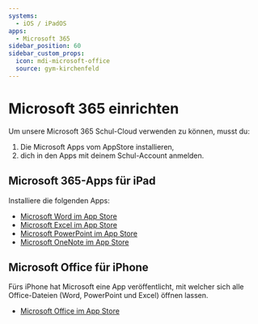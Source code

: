 ```yaml
---
systems:
  - iOS / iPadOS
apps:
  - Microsoft 365
sidebar_position: 60
sidebar_custom_props:
  icon: mdi-microsoft-office
  source: gym-kirchenfeld
---
```


# Microsoft 365 einrichten



Um unsere Microsoft 365 Schul-Cloud verwenden zu können, musst du:

1. Die Microsoft Apps vom AppStore installieren,
2. dich in den Apps mit deinem Schul-Account anmelden.

## Microsoft 365-Apps für iPad

Installiere die folgenden Apps:

- [Microsoft Word im App Store][1]
- [Microsoft Excel im App Store][2]
- [Microsoft PowerPoint im App Store][3]
- [Microsoft OneNote im App Store][4]

## Microsoft Office für iPhone

Fürs iPhone hat Microsoft eine App veröffentlicht, mit welcher sich alle Office-Dateien (Word, PowerPoint und Excel) öffnen lassen.

- [Microsoft Office im App Store][5]

[1]: https://apps.apple.com/ch/app/microsoft-word/id586447913
[2]: https://apps.apple.com/ch/app/microsoft-excel/id586683407
[3]: https://apps.apple.com/ch/app/microsoft-powerpoint/id586449534
[4]: https://apps.apple.com/ch/app/microsoft-onenote/id410395246
[5]: https://apps.apple.com/ch/app/microsoft-office/id541164041
